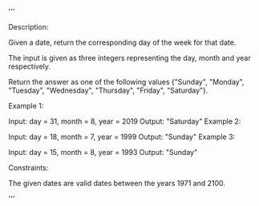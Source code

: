 '''

Description:

Given a date, return the corresponding day of the week for that date.

The input is given as three integers representing the day, month and year respectively.

Return the answer as one of the following values {"Sunday", "Monday", "Tuesday", "Wednesday", "Thursday", "Friday", "Saturday"}.

 

Example 1:

Input: day = 31, month = 8, year = 2019
Output: "Saturday"
Example 2:

Input: day = 18, month = 7, year = 1999
Output: "Sunday"
Example 3:

Input: day = 15, month = 8, year = 1993
Output: "Sunday"
 

Constraints:

The given dates are valid dates between the years 1971 and 2100.

'''